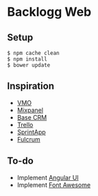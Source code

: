 # Backlogg Web

## Setup
```
$ npm cache clean
$ npm install
$ bower update
```

## Inspiration
- [VMO](https://vwo.com/pricing/)
- [Mixpanel](https://mixpanel.com/)
- [Base CRM](https://getbase.com/)
- [Trello](http://www.trello.com)
- [SprintApp](http://www.opensourcerails.com/sprintapp)
- [Fulcrum](http://www.opensourcerails.com/fulcrum)

## To-do
- Implement [Angular UI](https://github.com/angular-ui/bootstrap)
- Implement [Font Awesome](https://github.com/picardy/angular-fontawesome)